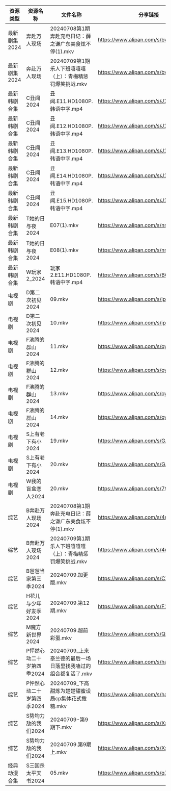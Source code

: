 | 资源类型     | 资源名称            | 文件名称                                  | 分享链接                                 | 更新时间                |
| -------- | --------------- | ------------------------------------- | ------------------------------------ | ------------------- |
| 最新剧集2024 | 奔赴万人现场          | 20240708第1期奔赴充电日记：薛之谦广东美食炫不停(1).mkv   | https://www.alipan.com/s/bv3ntQW6gR1 | 2024-07-09 14:11:38 |
| 最新剧集2024 | 奔赴万人现场          | 20240709第1期乐人下班嘻嘻嘻（上）：青梅精惩罚爆笑挑战.mkv   | https://www.alipan.com/s/bv3ntQW6gR1 | 2024-07-09 14:11:37 |
| 最新韩剧合集   | C丑闻2024         | 丑闻.E11.HD1080P.韩语中字.mp4               | https://www.alipan.com/s/J114XwZcFVg | 2024-07-09 00:10:10 |
| 最新韩剧合集   | C丑闻2024         | 丑闻.E12.HD1080P.韩语中字.mp4               | https://www.alipan.com/s/J114XwZcFVg | 2024-07-09 00:10:09 |
| 最新韩剧合集   | C丑闻2024         | 丑闻.E13.HD1080P.韩语中字.mp4               | https://www.alipan.com/s/J114XwZcFVg | 2024-07-09 00:10:09 |
| 最新韩剧合集   | C丑闻2024         | 丑闻.E14.HD1080P.韩语中字.mp4               | https://www.alipan.com/s/J114XwZcFVg | 2024-07-09 00:10:09 |
| 最新韩剧合集   | C丑闻2024         | 丑闻.E15.HD1080P.韩语中字.mp4               | https://www.alipan.com/s/J114XwZcFVg | 2024-07-09 00:10:09 |
| 最新韩剧合集   | T她的日与夜2024      | E07(1).mkv                            | https://www.alipan.com/s/nnyTdgGkMzK | 2024-07-09 00:10:59 |
| 最新韩剧合集   | T她的日与夜2024      | E08(1).mkv                            | https://www.alipan.com/s/nnyTdgGkMzK | 2024-07-09 00:10:58 |
| 最新韩剧合集   | W玩家2_2024       | 玩家2.E11.HD1080P.韩语中字.mp4              | https://www.alipan.com/s/BQakqHpWTDX | 2024-07-09 08:10:41 |
| 电视剧      | D第二次初见2024      | 09.mkv                                | https://www.alipan.com/s/ipbLPf4BECc | 2024-07-09 14:05:22 |
| 电视剧      | D第二次初见2024      | 10.mkv                                | https://www.alipan.com/s/ipbLPf4BECc | 2024-07-09 14:05:21 |
| 电视剧      | F沸腾的群山2024      | 11.mkv                                | https://www.alipan.com/s/oytBTjjyRmF | 2024-07-09 14:05:31 |
| 电视剧      | F沸腾的群山2024      | 12.mkv                                | https://www.alipan.com/s/oytBTjjyRmF | 2024-07-09 14:05:31 |
| 电视剧      | F沸腾的群山2024      | 13.mkv                                | https://www.alipan.com/s/oytBTjjyRmF | 2024-07-09 14:05:31 |
| 电视剧      | F沸腾的群山2024      | 14.mkv                                | https://www.alipan.com/s/oytBTjjyRmF | 2024-07-09 14:05:30 |
| 电视剧      | S上有老下有小2024     | 19.mkv                                | https://www.alipan.com/s/GAgAoekUHew | 2024-07-09 00:07:34 |
| 电视剧      | S上有老下有小2024     | 20.mkv                                | https://www.alipan.com/s/GAgAoekUHew | 2024-07-09 00:07:34 |
| 电视剧      | W我的盲盒恋人2024     | 20.mkv                                | https://www.alipan.com/s/79v6WG3ZjBK | 2024-07-09 14:07:36 |
| 综艺       | B奔赴万人现场2024     | 20240708第1期奔赴充电日记：薛之谦广东美食炫不停(1).mkv   | https://www.alipan.com/s/4u7m3VMcqux | 2024-07-09 14:07:57 |
| 综艺       | B奔赴万人现场2024     | 20240709第1期乐人下班嘻嘻嘻（上）：青梅精惩罚爆笑挑战.mkv   | https://www.alipan.com/s/4u7m3VMcqux | 2024-07-09 14:07:57 |
| 综艺       | B爸爸当家第三季2024    | 20240709.加更版.mkv                      | https://www.alipan.com/s/CZcWZGAe35k | 2024-07-09 14:08:03 |
| 综艺       | H花儿与少年好友季2024   | 20240709.第12期.mkv                     | https://www.alipan.com/s/F192eKH9dMy | 2024-07-09 16:09:25 |
| 综艺       | M魔方新世界2024      | 20240709.超前彩蛋.mkv                     | https://www.alipan.com/s/QX27Hz4Mb8P | 2024-07-09 14:08:49 |
| 综艺       | P怦然心动二十岁第四季2024 | 20240709_上来泰兰德的最后一场日落里找我嗑过的组合都复活了.mkv | https://www.alipan.com/s/ha4xzKnmVsm | 2024-07-09 14:08:56 |
| 综艺       | P怦然心动二十岁第四季2024 | 20240709_下高甜炼为楚楚甜蜜设局cp集体花式撒糖.mkv      | https://www.alipan.com/s/ha4xzKnmVsm | 2024-07-09 14:08:56 |
| 综艺       | S势均力敌的我们2024    | 20240709-第9期下.mkv                     | https://www.alipan.com/s/XsFhEtje2h7 | 2024-07-09 14:09:15 |
| 综艺       | S势均力敌的我们2024    | 20240709.第9期上.mkv                     | https://www.alipan.com/s/XsFhEtje2h7 | 2024-07-09 14:09:14 |
| 经典动漫合集   | S三国杀太平天书2024    | 05.mkv                                | https://www.alipan.com/s/q7btS4qyetz | 2024-07-09 12:06:54 |
